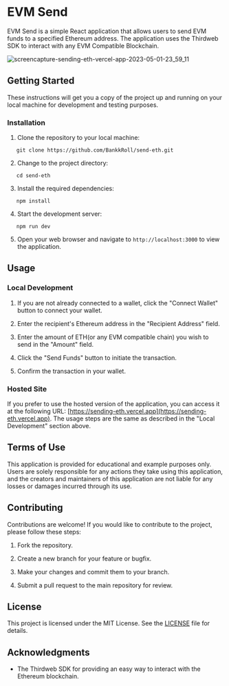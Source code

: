 # EVM Send

EVM Send is a simple React application that allows users to send EVM funds to a specified Ethereum address. The application uses the Thirdweb SDK to interact with any EVM Compatible Blockchain.

![screencapture-sending-eth-vercel-app-2023-05-01-23_59_11](https://user-images.githubusercontent.com/106103625/235576608-573db7a8-16ec-47a1-af5a-6c5d88cc5691.png)

## Getting Started

These instructions will get you a copy of the project up and running on your local machine for development and testing purposes.

### Installation

1. Clone the repository to your local machine:
```
   git clone https://github.com/BankkRoll/send-eth.git
```

2. Change to the project directory:
```
   cd send-eth
```

3. Install the required dependencies:
```
   npm install
```

4. Start the development server:
```
   npm run dev
```

5. Open your web browser and navigate to `http://localhost:3000` to view the application.

## Usage

### Local Development

1. If you are not already connected to a wallet, click the "Connect Wallet" button to connect your wallet.

2. Enter the recipient's Ethereum address in the "Recipient Address" field.

3. Enter the amount of ETH(or any EVM compatible chain) you wish to send in the "Amount" field.

4. Click the "Send Funds" button to initiate the transaction.

5. Confirm the transaction in your wallet.

### Hosted Site

If you prefer to use the hosted version of the application, you can access it at the following URL: [https://sending-eth.vercel.app](https://sending-eth.vercel.app). The usage steps are the same as described in the "Local Development" section above.

## **Terms of Use**

This application is provided for educational and example purposes only. Users are solely responsible for any actions they take using this application, and the creators and maintainers of this application are not liable for any losses or damages incurred through its use.

## Contributing

Contributions are welcome! If you would like to contribute to the project, please follow these steps:

1. Fork the repository.

2. Create a new branch for your feature or bugfix.

3. Make your changes and commit them to your branch.

4. Submit a pull request to the main repository for review.

## License

This project is licensed under the MIT License. See the [LICENSE](LICENSE) file for details.

## Acknowledgments

- The Thirdweb SDK for providing an easy way to interact with the Ethereum blockchain.
